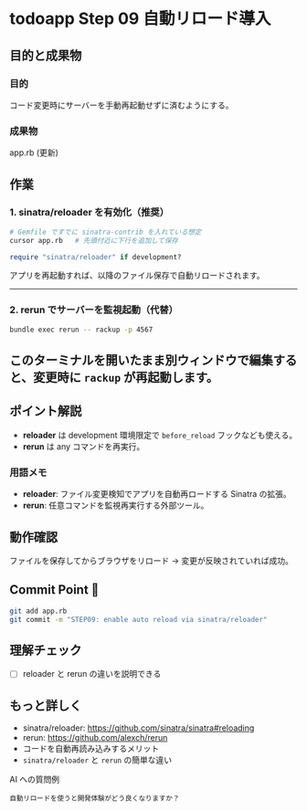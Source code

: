 # todoapp Step 09 自動リロード導入

## 目的と成果物

### 目的
コード変更時にサーバーを手動再起動せずに済むようにする。

### 成果物
app.rb (更新)


## 作業
### 1. sinatra/reloader を有効化（推奨）
```bash
# Gemfile ですでに sinatra-contrib を入れている想定
cursor app.rb   # 先頭付近に下行を追加して保存
```
```ruby
require "sinatra/reloader" if development?
```
アプリを再起動すれば、以降のファイル保存で自動リロードされます。

---

### 2. rerun でサーバーを監視起動（代替）
```bash
bundle exec rerun -- rackup -p 4567
```
このターミナルを開いたまま別ウィンドウで編集すると、変更時に `rackup` が再起動します。
---

## ポイント解説
- **reloader** は development 環境限定で `before_reload` フックなども使える。
- **rerun** は any コマンドを再実行。


### 用語メモ
- **reloader**: ファイル変更検知でアプリを自動再ロードする Sinatra の拡張。
- **rerun**: 任意コマンドを監視再実行する外部ツール。


## 動作確認
ファイルを保存してからブラウザをリロード → 変更が反映されていれば成功。


## Commit Point 🚩
```bash
git add app.rb
git commit -m "STEP09: enable auto reload via sinatra/reloader"
```


## 理解チェック
- [ ] reloader と rerun の違いを説明できる

## もっと詳しく

- sinatra/reloader: https://github.com/sinatra/sinatra#reloading
- rerun: https://github.com/alexch/rerun
- コードを自動再読み込みするメリット
- `sinatra/reloader` と `rerun` の簡単な違い

AI への質問例
```
自動リロードを使うと開発体験がどう良くなりますか？
```
